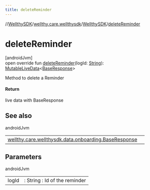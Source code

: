 ```yaml
---
title: deleteReminder
---
```

//[WellthySDK](../../../index.html)/[wellthy.care.wellthysdk](../index.html)/[WellthySDK](index.html)/[deleteReminder](delete-reminder.html)



# deleteReminder



[androidJvm]\
open override fun [deleteReminder](delete-reminder.html)(logId: [String](https://kotlinlang.org/api/latest/jvm/stdlib/kotlin/-string/index.html)): [MutableLiveData](https://developer.android.com/reference/kotlin/androidx/lifecycle/MutableLiveData.html)&lt;[BaseResponse](../../wellthy.care.wellthysdk.data.onboarding/-base-response/index.html)&gt;



Method to delete a Reminder



#### Return



live data with BaseResponse



## See also


androidJvm

| | |
|---|---|
| [wellthy.care.wellthysdk.data.onboarding.BaseResponse](../../wellthy.care.wellthysdk.data.onboarding/-base-response/index.html) |  |



## Parameters


androidJvm

| | |
|---|---|
| logId | : String : Id of the reminder |




